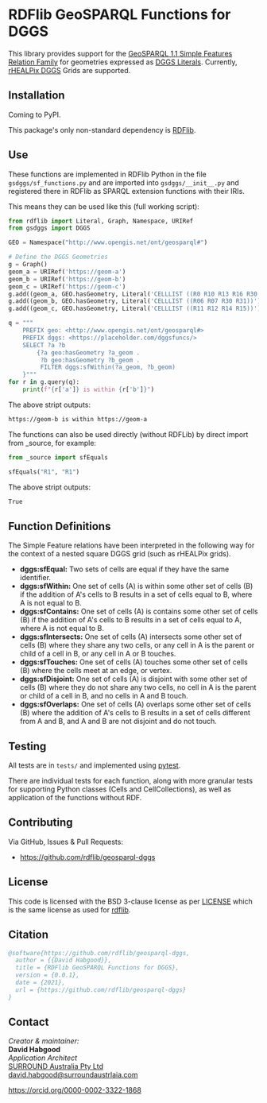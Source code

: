 # RDFlib GeoSPARQL Functions for DGGS

This library provides support for the [GeoSPARQL 1.1 Simple Features Relation Family](https://opengeospatial.github.io/ogc-geosparql/geosparql11/spec.html#_simple_features_relation_family_relation_familysimple_features)
for geometries expressed as [DGGS Literals](https://opengeospatial.github.io/ogc-geosparql/geosparql11/spec.html#_rdfs_datatype_geodggsliteral).
Currently, [rHEALPix DGGS](https://iopscience.iop.org/article/10.1088/1755-1315/34/1/012012/pdf) Grids are supported.  

## Installation 
Coming to PyPI.

This package's only non-standard dependency is [RDFlib](https://pypi.org/project/rdflib/).

## Use
These functions are implemented in RDFlib Python in the file `gsdggs/sf_functions.py` and are imported into `gsdggs/__init__.py` and registered there in RDFlib as SPARQL extension functions with their IRIs.

This means they can be used like this (full working script):

```python
from rdflib import Literal, Graph, Namespace, URIRef
from gsdggs import DGGS

GEO = Namespace("http://www.opengis.net/ont/geosparql#")

# Define the DGGS Geometries
g = Graph()
geom_a = URIRef('https://geom-a')
geom_b = URIRef('https://geom-b')
geom_c = URIRef('https://geom-c')
g.add((geom_a, GEO.hasGeometry, Literal('CELLLIST ((R0 R10 R13 R16 R30 R31 R32 R40))')))
g.add((geom_b, GEO.hasGeometry, Literal('CELLLIST ((R06 R07 R30 R31))')))
g.add((geom_c, GEO.hasGeometry, Literal('CELLLIST ((R11 R12 R14 R15))')))

q = """
    PREFIX geo: <http://www.opengis.net/ont/geosparql#>
    PREFIX dggs: <https://placeholder.com/dggsfuncs/>
    SELECT ?a ?b 
        {?a geo:hasGeometry ?a_geom .
         ?b geo:hasGeometry ?b_geom .
         FILTER dggs:sfWithin(?a_geom, ?b_geom)
    }"""
for r in g.query(q):
    print(f"{r['a']} is within {r['b']}")
```
The above stript outputs:

```bash
https://geom-b is within https://geom-a
```

The functions can also be used directly (without RDFLib) by direct import from _source, for example:
```python
from _source import sfEquals

sfEquals("R1", "R1")
```
The above stript outputs:

```bash
True
```
## Function Definitions
The Simple Feature relations have been interpreted in the following way for the context of a nested square DGGS grid (such as rHEALPix grids).  

* **dggs:sfEqual:** Two sets of cells are equal if they have the same identifier.  
* **dggs:sfWithin:** One set of cells (A) is within some other set of cells (B) if the addition of A's cells to B results in a set of cells equal to B, where A is not equal to B.  
* **dggs:sfContains:** One set of cells (A) is contains some other set of cells (B) if the addition of A's cells to B results in a set of cells equal to A, where A is not equal to B.  
* **dggs:sfIntersects:** One set of cells (A) intersects some other set of cells (B) where they share any two cells, or any cell in A is the parent or child of a cell in B, or any cell in A or B touches.  
* **dggs:sfTouches:** One set of cells (A) touches some other set of cells (B) where the cells meet at an edge, or vertex.  
* **dggs:sfDisjoint:** One set of cells (A) is disjoint with some other set of cells (B) where they do not share any two cells, no cell in A is the parent or child of a cell in B, and no cells in A and B touch.  
* **dggs:sfOverlaps:** One set of cells (A) overlaps some other set of cells (B) where the addition of A's cells to B results in a set of cells different from A and B, and A and B are not disjoint and do not touch.

## Testing
All tests are in `tests/` and implemented using [pytest](https://docs.pytest.org/en/6.2.x/index.html).

There are individual tests for each function, along with more granular tests for supporting Python classes (Cells and CellCollections), as well as application of the functions without RDF. 

## Contributing
Via GitHub, Issues & Pull Requests: 

* <https://github.com/rdflib/geosparql-dggs>

## License
This code is licensed with the BSD 3-clause license as per [LICENSE](LICENSE) which is the same license as used for [rdflib](https://pypi.org/project/rdflib/).

## Citation
```bibtex
@software{https://github.com/rdflib/geosparql-dggs,
  author = {{David Habgood}},
  title = {RDFlib GeoSPARQL Functions for DGGS},
  version = {0.0.1},
  date = {2021},
  url = {https://github.com/rdflib/geosparql-dggs}
}
```

## Contact
_Creator & maintainer:_  
**David Habgood**  
_Application Architect_  
[SURROUND Australia Pty Ltd](https://surroundaustralia.com)  
<david.habgood@surroundaustrlaia.com>  

https://orcid.org/0000-0002-3322-1868
